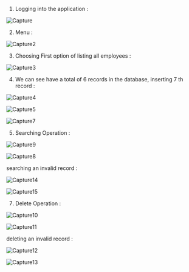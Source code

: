 1. Logging into the application :

![Capture](https://github.com/anamikas4267/CRUD-Based-SpringbootMVC-Application/assets/163558141/b45a9d4a-e481-4907-b19e-3f415654af2f)

2. Menu :

![Capture2](https://github.com/anamikas4267/CRUD-Based-SpringbootMVC-Application/assets/163558141/c4b361d4-5bab-427a-ade3-a0d24497545d)

3. Choosing First option of listing all employees :

![Capture3](https://github.com/anamikas4267/CRUD-Based-SpringbootMVC-Application/assets/163558141/0beca912-9046-407c-b2f2-5bffcbe305db)

4. We can see have a total of 6 records in the database, inserting 7 th record :

![Capture4](https://github.com/anamikas4267/CRUD-Based-SpringbootMVC-Application/assets/163558141/2de6df9a-356b-45c0-8800-81f539bb0f86)

![Capture5](https://github.com/anamikas4267/CRUD-Based-SpringbootMVC-Application/assets/163558141/2a16ff03-a559-40c5-819a-c15b3e274cb7)

![Capture7](https://github.com/anamikas4267/CRUD-Based-SpringbootMVC-Application/assets/163558141/8d74968d-adeb-4647-817a-a36b28474eef)

5. Searching Operation :

![Capture9](https://github.com/anamikas4267/CRUD-Based-SpringbootMVC-Application/assets/163558141/4d46c8f5-326b-4707-bb54-928c9f9f525a)

![Capture8](https://github.com/anamikas4267/CRUD-Based-SpringbootMVC-Application/assets/163558141/a47b52e7-de61-459f-a567-a668e95ce070)

searching an invalid record :

![Capture14](https://github.com/anamikas4267/CRUD-Based-SpringbootMVC-Application/assets/163558141/95cf2f45-171b-457f-9ac9-f154f2d3ccf4)

![Capture15](https://github.com/anamikas4267/CRUD-Based-SpringbootMVC-Application/assets/163558141/8e73820e-a9f9-422a-aee0-2a7c3518990b)

7. Delete Operation :

![Capture10](https://github.com/anamikas4267/CRUD-Based-SpringbootMVC-Application/assets/163558141/ceea2361-e51a-4382-82ed-88c6d5af2346)

![Capture11](https://github.com/anamikas4267/CRUD-Based-SpringbootMVC-Application/assets/163558141/38bc1e08-39a5-4d12-a3d1-59f046259619)

deleting an invalid record :

![Capture12](https://github.com/anamikas4267/CRUD-Based-SpringbootMVC-Application/assets/163558141/e2e7d6cd-e5ec-4223-8c36-2c1ba682d74a)

![Capture13](https://github.com/anamikas4267/CRUD-Based-SpringbootMVC-Application/assets/163558141/9cf2cb01-3512-40d1-9a9f-6c10139e7924)
